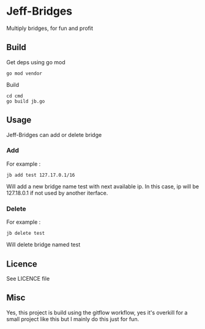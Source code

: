 # Jeff-Bridges

Multiply bridges, for fun and profit

## Build

Get deps using go mod

    go mod vendor

Build

    cd cmd
    go build jb.go

## Usage

Jeff-Bridges can add or delete bridge

### Add

For example :

    jb add test 127.17.0.1/16

Will add a new bridge name test with next available ip. In this case, ip will be 127.18.0.1 if not used by another iterface.

### Delete

For example :

    jb delete test

Will delete bridge named test

## Licence

See LICENCE file

## Misc

Yes, this project is build using the gitflow workflow, yes it's overkill for a small project like this but I mainly do this just for fun.

